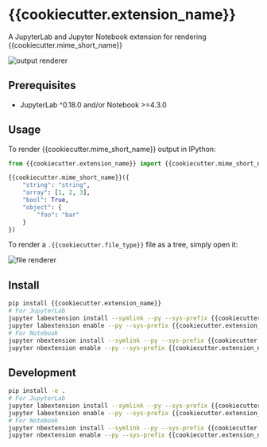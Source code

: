 # {{cookiecutter.extension_name}}

A JupyterLab and Jupyter Notebook extension for rendering {{cookiecutter.mime_short_name}}

![output renderer](http://g.recordit.co/QAsC7YULcY.gif)

## Prerequisites

* JupyterLab ^0.18.0 and/or Notebook >=4.3.0

## Usage

To render {{cookiecutter.mime_short_name}} output in IPython:

```python
from {{cookiecutter.extension_name}} import {{cookiecutter.mime_short_name}}

{{cookiecutter.mime_short_name}}({
    "string": "string",
    "array": [1, 2, 3],
    "bool": True,
    "object": {
        "foo": "bar"
    }
})
```

To render a `.{{cookiecutter.file_type}}` file as a tree, simply open it:

![file renderer](http://g.recordit.co/cbf0xnQHKn.gif)

## Install

```bash
pip install {{cookiecutter.extension_name}}
# For JupyterLab
jupyter labextension install --symlink --py --sys-prefix {{cookiecutter.extension_name}}
jupyter labextension enable --py --sys-prefix {{cookiecutter.extension_name}}
# For Notebook
jupyter nbextension install --symlink --py --sys-prefix {{cookiecutter.extension_name}}
jupyter nbextension enable --py --sys-prefix {{cookiecutter.extension_name}}
```

## Development

```bash
pip install -e .
# For JupyterLab
jupyter labextension install --symlink --py --sys-prefix {{cookiecutter.extension_name}}
jupyter labextension enable --py --sys-prefix {{cookiecutter.extension_name}}
# For Notebook
jupyter nbextension install --symlink --py --sys-prefix {{cookiecutter.extension_name}}
jupyter nbextension enable --py --sys-prefix {{cookiecutter.extension_name}}
```
